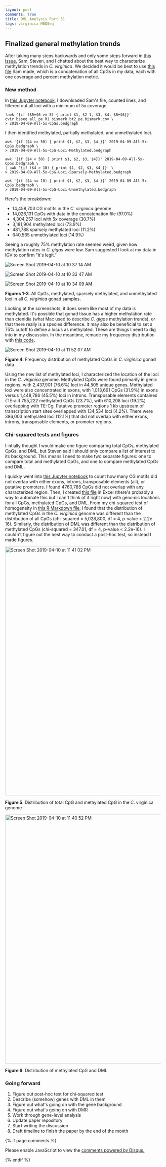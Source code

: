 ```yaml
---
layout: post
comments: true
title: DML Analysis Part 31 
tags: virginica MBDSeq
---
```


## Finalized general methylation trends

After taking many steps backwards and only some steps forward in [this issue](https://github.com/RobertsLab/resources/issues/675), Sam, Steven, and I chatted about the best way to characterize methylation trends in *C. virginica*. We decided it would be best to use [this file](http://gannet.fish.washington.edu/Atumefaciens/20190312_cvir_gonad_bismark/total_reads_bismark/cvir_bsseq_all_pe_R1_bismark_bt2_pe.bismark.cov.gz) Sam made, which is a concatenation of all CpGs in my data, each with one coverage and percent methylation metric.

### New method

In [this Jupyter notebook](https://github.com/fish546-2018/yaamini-virginica/blob/master/notebooks/2019-03-18-Characterizing-CpG-Methylation.ipynb), I downloaded Sam's file, counted lines, and filtered out all loci with a minimum of 5x coverage.

```
!awk '{if ($5+$6 >= 5) { print $1, $2-1, $3, $4, $5+$6}}' cvir_bsseq_all_pe_R1_bismark_bt2_pe.bismark.cov \
> 2019-04-09-All-5x-CpGs.bedgraph
```

I then identified methylated, partially methylated, and unmethylated loci.

```
awk '{if ($4 >= 50) { print $1, $2, $3, $4 }}' 2019-04-09-All-5x-CpGs.bedgraph \
> 2019-04-09-All-5x-CpG-Loci-Methylated.bedgraph

awk '{if ($4 < 50) { print $1, $2, $3, $4}}' 2019-04-09-All-5x-CpGs.bedgraph \
| awk '{if ($4 > 10) { print $1, $2, $3, $4 }}' \
> 2019-04-09-All-5x-CpG-Loci-Sparsely-Methylated.bedgraph

awk '{if ($4 <= 10) { print $1, $2, $3, $4 }}' 2019-04-09-All-5x-CpGs.bedgraph \
> 2019-04-09-All-5x-CpG-Loci-Unmethylated.bedgraph
```

Here's the breakdown:

- 14,458,703 CG motifs in the *C. virginica* genome
- 14,026,131 CpGs with data in the concatenation file (97.0%)
- 4,304,257 loci with 5x coverage (30.7%)
- 3,181,904 methylated loci (73.9%)
- 481,788 sparsely methylated loci (11.2%)
- 640,565 unmethylated loci (14.9%)

Seeing a roughly 75% methylation rate seemed weird, given how methylation rates in *C. gigas* were low. Sam suggested I look at my data in IGV to confirm "it's legit."

![Screen Shot 2019-04-10 at 10 37 14 AM](https://user-images.githubusercontent.com/22335838/55901685-b27c2c80-5b7e-11e9-82a3-7c452d409493.png)

![Screen Shot 2019-04-10 at 10 33 47 AM](https://user-images.githubusercontent.com/22335838/55901688-b445f000-5b7e-11e9-857a-f22399321423.png)

![Screen Shot 2019-04-10 at 10 34 09 AM](https://user-images.githubusercontent.com/22335838/55901692-b60fb380-5b7e-11e9-8601-ab9cfab448d9.png)

**Figures 1-3**. All CpGs, methylated, sparsely methylated, and unmethylated loci in all *C. virginica* gonad samples.

Looking at the screenshots, it does seem like most of my data is methylated. It's possible that gonad tissue has a higher methylation rate than ctenidia (what Mac used to describe *C. gigas* methylation trends), or that there really is a species difference. It may also be beneficial to set a 75% cutoff to define a locus as methylated. These are things I need to dig into in my discussion. In the meantime, remade my frequency distribution with [this code](https://github.com/fish546-2018/yaamini-virginica/blob/master/analyses/2019-03-18-Characterizing-CpG-Methylation/2019-03-19-Characterizing-CpG-Methylation.Rmd).

![Screen Shot 2019-04-10 at 11 52 07 AM](https://user-images.githubusercontent.com/22335838/55905558-1276d100-5b87-11e9-8a34-61e2647325e0.png)

**Figure 4**. Frequency distribution of methylated CpGs in *C. virginica* gonad data.

Using the new list of methylated loci, I characterized the location of the loci in the *C. virginica* genome. Methylated CpGs were found primarily in genic regions, with 2,437,901 (76.6%) loci in 44,505 unique genes. Methylated loci were also concentrated in exons, with 1,013,691 CpGs (31.9%) in exons versus 1,448,786 (45.5%) loci in introns. Transposable elements contained (TE-all) 755,222  methylated CpGs (23.7%), with 610,208 loci (19.2%) overlapping with TE-Cg. Putative promoter regions 1 kb upstream of transcription start sites overlapped with 134,534 loci (4.2%). There were 386,003 methylated loci (12.1%) that did not overlap with either exons, introns, transposable elements, or promoter regions.

### Chi-squared tests and figures

I intially thought I would make one figure comparing total CpGs, methylated CpGs, and DML, but Steven said I should only compare a list of interest to its background. This means I need to make two separate figures: one to compare total and methylated CpGs, and one to compare methylated CpGs and DML. 

I quickly went into [this Jupyter notebook]() to count how many CG motifs did not overlap with either exons, introns, transposable elements (all), or putative promoters. I found 4760,788 CpGs did not overlap with any characterized region. Then, I created [this file](https://github.com/fish546-2018/yaamini-virginica/blob/master/analyses/2018-12-02-Gene-Enrichment-Analysis/2019-01-15-Overlap-Proportions.csv) in Excel (there's probably a way to automate this but I can't think of it right now) with genomic locations for all CpGs, methylated CpGs, and DML. From my chi-squared test of homogeneity in [this R Markdown file](https://github.com/fish546-2018/yaamini-virginica/blob/master/analyses/2018-12-02-Gene-Enrichment-Analysis/2019-01-15-Proportion-Test.Rmd), I found that the distribution of methylated CpGs in the *C. virginica* genome was different than the distribution of all CpGs (chi-squared = 5,028,800, df = 4, p-value < 2.2e-16). Similarly, the distribution of DML was different than the distribution of methylated CpGs (chi-squared = 347.01, df = 4, p-value < 2.2e-16). I couldn't figure out the best way to conduct a post-hoc test, so instead I made figures.

<img width="801" alt="Screen Shot 2019-04-10 at 11 41 02 PM" src="https://user-images.githubusercontent.com/22335838/55936077-20aa0900-5bea-11e9-8cfa-3ae66b836c67.png">

**Figure 5**. Distribution of total CpG and methylated CpG in the C. virginica genome

<img width="801" alt="Screen Shot 2019-04-10 at 11 40 52 PM" src="https://user-images.githubusercontent.com/22335838/55936080-21db3600-5bea-11e9-853a-8d61386d8f98.png">

**Figure 6**. Distribution of methylated CpG and DML

### Going forward

1. Figure out post-hoc test for chi-squared test
2. Describe (somehow) genes with DML in them
3. Figure out what's going on with the gene background
4. Figure out what's going on with DMR
5. Work through gene-level analysis
6. Update paper repository
7. Start writing the discussion
8. Draft timeline to finish the paper by the end of the month

{% if page.comments %}

<div id="disqus_thread"></div>
<script>

/**
*  RECOMMENDED CONFIGURATION VARIABLES: EDIT AND UNCOMMENT THE SECTION BELOW TO INSERT DYNAMIC VALUES FROM YOUR PLATFORM OR CMS.
*  LEARN WHY DEFINING THESE VARIABLES IS IMPORTANT: https://disqus.com/admin/universalcode/#configuration-variables*/
/*
var disqus_config = function () {
this.page.url = PAGE_URL;  // Replace PAGE_URL with your page's canonical URL variable
this.page.identifier = PAGE_IDENTIFIER; // Replace PAGE_IDENTIFIER with your page's unique identifier variable
};
*/
(function() { // DON'T EDIT BELOW THIS LINE
var d = document, s = d.createElement('script');
s.src = 'https://the-responsible-grad-student.disqus.com/embed.js';
s.setAttribute('data-timestamp', +new Date());
(d.head || d.body).appendChild(s);
})();
</script>
<noscript>Please enable JavaScript to view the <a href="https://disqus.com/?ref_noscript">comments powered by Disqus.</a></noscript>

{% endif %}

<script id="dsq-count-scr" src="//the-responsible-grad-student.disqus.com/count.js" async></script>
